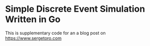 # Simple Discrete Event Simulation Written in Go

This is supplementary code for an a blog post on https://www.sergetoro.com